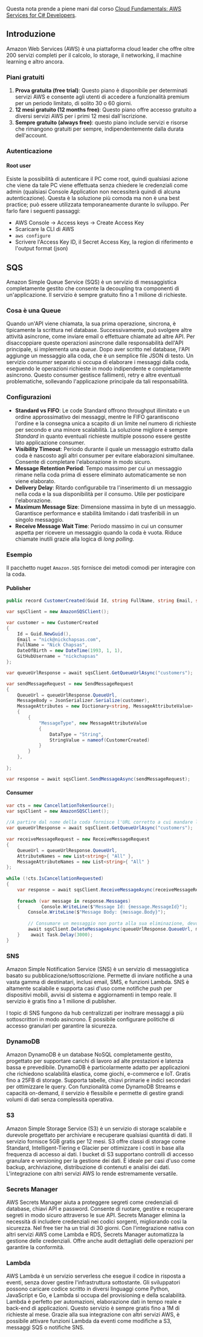 Questa nota prende a piene mani dal corso [Cloud Fundamentals: AWS Services for C# Developers](https://courses.dometrain.com/courses/take/cloud-fundamentals-aws-services-for-csharp-developers).

## Introduzione

Amazon Web Services (AWS) è una piattaforma cloud leader che offre oltre 200 servizi completi per il calcolo, lo storage, il networking, il machine learning e altro ancora.

### Piani gratuiti
1. **Prova gratuita (free trial)**: Questo piano è disponibile per determinati servizi AWS e consente agli utenti di accedere a funzionalità premium per un periodo limitato, di solito 30 o 60 giorni.
2. **12 mesi gratuito (12 months free)**: Questo piano offre accesso gratuito a diversi servizi AWS per i primi 12 mesi dall'iscrizione.
3. **Sempre gratuito (always free)**: questo piano include servizi e risorse che rimangono gratuiti per sempre, indipendentemente dalla durata dell'account.
### Autenticazione

#### Root user
Esiste la possibilità di autenticare il PC come root, quindi qualsiasi azione che viene da tale PC viene effettuata senza chiedere le credenziali come admin (qualsiasi Console Application non necessiterà quindi di alcuna autenticazione).
Questa è la soluzione più comoda ma non è una best practice; può essere utilizzata temporaneamente durante lo sviluppo.
Per farlo fare i seguenti passaggi:
* AWS Console -> Access keys -> Create Access Key
* Scaricare la CLI di AWS
* `aws configure`
* Scrivere l'Access Key ID, il Secret Access Key, la region di riferimento e l'output format (json)

## SQS

Amazon Simple Queue Service (SQS) è un servizio di messaggistica completamente gestito che consente la decoupling tra componenti di un'applicazione.
Il servizio è sempre gratuito fino a 1 milione di richieste.

### Cosa è una Queue
Quando un'API viene chiamata, la sua prima operazione, sincrona, è tipicamente la scrittura nel database. Successivamente, può svolgere altre attività asincrone, come inviare email o effettuare chiamate ad altre API.
Per disaccoppiare queste operazioni asincrone dalle responsabilità dell'API principale, si implementa una _queue_. Dopo aver scritto nel database, l'API aggiunge un messaggio alla coda, che è un semplice file JSON di testo.
Un servizio _consumer_ separato si occupa di elaborare i messaggi dalla coda, eseguendo le operazioni richieste in modo indipendente e completamente asincrono. Questo consumer gestisce fallimenti, retry e altre eventuali problematiche, sollevando l'applicazione principale da tali responsabilità.

### Configurazioni
- **Standard vs FIFO**: Le code Standard offrono throughput illimitato e un ordine approssimativo dei messaggi, mentre le FIFO garantiscono l'ordine e la consegna unica a scapito di un limite nel numero di richieste per secondo e una minore scalabilità. La soluzione migliore è sempre *Standard* in quanto eventuali richieste multiple possono essere gestite lato applicazione consumer.
- **Visibility Timeout**: Periodo durante il quale un messaggio estratto dalla coda è nascosto agli altri consumer per evitare elaborazioni simultanee. Consente di completare l'elaborazione in modo sicuro.    
- **Message Retention Period**: Tempo massimo per cui un messaggio rimane nella coda prima di essere eliminato automaticamente se non viene elaborato.    
- **Delivery Delay**: Ritardo configurabile tra l'inserimento di un messaggio nella coda e la sua disponibilità per il consumo. Utile per posticipare l'elaborazione.    
- **Maximum Message Size**: Dimensione massima in byte di un messaggio. Garantisce performance e stabilità limitando i dati trasferibili in un singolo messaggio.    
- **Receive Message Wait Time**: Periodo massimo in cui un consumer aspetta per ricevere un messaggio quando la coda è vuota. Riduce chiamate inutili grazie alla logica di _long polling_.
### Esempio
Il pacchetto nuget `Amazon.SQS` fornisce dei metodi comodi per interagire con la coda.
#### Publisher
```csharp
public record CustomerCreated(Guid Id, string FullName, string Email, string GitHubUsername, DateTime DateOfBirth);

var sqsClient = new AmazonSQSClient();

var customer = new CustomerCreated
{
    Id = Guid.NewGuid(),
    Email = "nick@nickchapsas.com",
    FullName = "Nick Chapsas",
    DateOfBirth = new DateTime(1993, 1, 1),
    GitHubUsername = "nickchapsas"
};

var queueUrlResponse = await sqsClient.GetQueueUrlAsync("customers");

var sendMessageRequest = new SendMessageRequest
{
    QueueUrl = queueUrlResponse.QueueUrl,
    MessageBody = JsonSerializer.Serialize(customer),
    MessageAttributes = new Dictionary<string, MessageAttributeValue>
    {
        {
            "MessageType", new MessageAttributeValue
            {
                DataType = "String",
                StringValue = nameof(CustomerCreated)
            }
        }
    },
    
};

var response = await sqsClient.SendMessageAsync(sendMessageRequest);
```
#### Consumer
```csharp
var cts = new CancellationTokenSource();  
var sqsClient = new AmazonSQSClient();  
  
//A partire dal nome della coda fornisce l'URL corretto a cui mandare le richieste  
var queueUrlResponse = await sqsClient.GetQueueUrlAsync("customers");  
  
var receiveMessageRequest = new ReceiveMessageRequest  
{  
    QueueUrl = queueUrlResponse.QueueUrl,  
    AttributeNames = new List<string>{ "All" },  
    MessageAttributeNames = new List<string>{ "All" }  
};  
  
while (!cts.IsCancellationRequested)  
{  
    var response = await sqsClient.ReceiveMessageAsync(receiveMessageRequest, cts.Token);  
  
    foreach (var message in response.Messages)  
    {        Console.WriteLine($"Message Id: {message.MessageId}");  
        Console.WriteLine($"Message Body: {message.Body}");  
  
        // Consumare un messaggio non porta alla sua eliminazione, devo comunicarlo esplicitamente  
        await sqsClient.DeleteMessageAsync(queueUrlResponse.QueueUrl, message.ReceiptHandle);  
    }    await Task.Delay(3000);  
}
```

### SNS

Amazon Simple Notification Service (SNS) è un servizio di messaggistica basato su pubblicazione/sottoscrizione. Permette di inviare notifiche a una vasta gamma di destinatari, inclusi email, SMS, e funzioni Lambda.
SNS è altamente scalabile e supporta casi d'uso come notifiche push per dispositivi mobili, avvisi di sistema e aggiornamenti in tempo reale.
Il servizio è gratis fino a 1 milione di publisher.

I topic di SNS fungono da hub centralizzati per inoltrare messaggi a più sottoscrittori in modo asincrono. È possibile configurare politiche di accesso granulari per garantire la sicurezza.

### DynamoDB

Amazon DynamoDB è un database NoSQL completamente gestito, progettato per supportare carichi di lavoro ad alte prestazioni e latenza bassa e prevedibile. DynamoDB è particolarmente adatto per applicazioni che richiedono scalabilità elastica, come giochi, e-commerce e IoT.
Gratis fino a 25FB di storage.
Supporta tabelle, chiavi primarie e indici secondari per ottimizzare le query. Con funzionalità come DynamoDB Streams e capacità on-demand, il servizio è flessibile e permette di gestire grandi volumi di dati senza complessità operativa.

### S3

Amazon Simple Storage Service (S3) è un servizio di storage scalabile e durevole progettato per archiviare e recuperare qualsiasi quantità di dati.
Il servizio fornisce 5GB gratis per 12 mesi.
S3 offre classi di storage come Standard, Intelligent-Tiering e Glacier per ottimizzare i costi in base alla frequenza di accesso ai dati. I bucket di S3 supportano controlli di accesso granulare e versioning per la gestione dei dati. È ideale per casi d'uso come backup, archiviazione, distribuzione di contenuti e analisi dei dati. L'integrazione con altri servizi AWS lo rende estremamente versatile.

### Secrets Manager

AWS Secrets Manager aiuta a proteggere segreti come credenziali di database, chiavi API e password. Consente di ruotare, gestire e recuperare segreti in modo sicuro attraverso le sue API. Secrets Manager elimina la necessità di includere credenziali nei codici sorgenti, migliorando così la sicurezza.
Nel free tier ha un trial di 30 giorni.
Con l'integrazione nativa con altri servizi AWS come Lambda e RDS, Secrets Manager automatizza la gestione delle credenziali. Offre anche audit dettagliati delle operazioni per garantire la conformità.

### Lambda

AWS Lambda è un servizio serverless che esegue il codice in risposta a eventi, senza dover gestire l'infrastruttura sottostante. Gli sviluppatori possono caricare codice scritto in diversi linguaggi come Python, JavaScript e Go, e Lambda si occupa del provisioning e della scalabilità. Lambda è perfetto per automazioni, elaborazione dati in tempo reale e back-end di applicazioni.
Questo servizio è sempre gratis fino a 1M di richieste al mese.
Grazie alla sua integrazione con altri servizi AWS, è possibile attivare funzioni Lambda da eventi come modifiche a S3, messaggi SQS o notifiche SNS.
